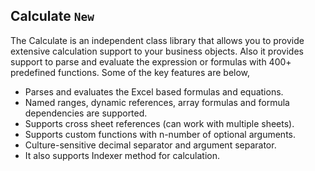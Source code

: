 ## Calculate `New`

The Calculate is an independent class library that allows you to provide extensive calculation support to your business objects. Also it provides support to parse and evaluate the expression or formulas with 400+ predefined functions. Some of the key features are below,

* Parses and evaluates the Excel based formulas and equations.
* Named ranges, dynamic references, array formulas and formula dependencies are supported.
* Supports cross sheet references (can work with multiple sheets).
* Supports custom functions with n-number of optional arguments.
* Culture-sensitive decimal separator and argument separator.
* It also supports Indexer method for calculation.